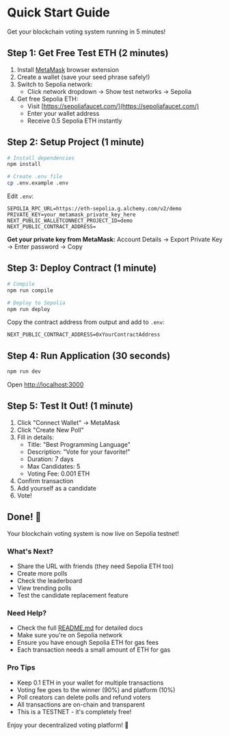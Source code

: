 # Quick Start Guide

Get your blockchain voting system running in 5 minutes!

## Step 1: Get Free Test ETH (2 minutes)

1. Install [MetaMask](https://metamask.io/) browser extension
2. Create a wallet (save your seed phrase safely!)
3. Switch to Sepolia network:
   - Click network dropdown → Show test networks → Sepolia
4. Get free Sepolia ETH:
   - Visit [https://sepoliafaucet.com/](https://sepoliafaucet.com/)
   - Enter your wallet address
   - Receive 0.5 Sepolia ETH instantly

## Step 2: Setup Project (1 minute)

```bash
# Install dependencies
npm install

# Create .env file
cp .env.example .env
```

Edit `.env`:
```env
SEPOLIA_RPC_URL=https://eth-sepolia.g.alchemy.com/v2/demo
PRIVATE_KEY=your_metamask_private_key_here
NEXT_PUBLIC_WALLETCONNECT_PROJECT_ID=demo
NEXT_PUBLIC_CONTRACT_ADDRESS=
```

**Get your private key from MetaMask:**
Account Details → Export Private Key → Enter password → Copy

## Step 3: Deploy Contract (1 minute)

```bash
# Compile
npm run compile

# Deploy to Sepolia
npm run deploy
```

Copy the contract address from output and add to `.env`:
```env
NEXT_PUBLIC_CONTRACT_ADDRESS=0xYourContractAddress
```

## Step 4: Run Application (30 seconds)

```bash
npm run dev
```

Open [http://localhost:3000](http://localhost:3000)

## Step 5: Test It Out! (1 minute)

1. Click "Connect Wallet" → MetaMask
2. Click "Create New Poll"
3. Fill in details:
   - Title: "Best Programming Language"
   - Description: "Vote for your favorite!"
   - Duration: 7 days
   - Max Candidates: 5
   - Voting Fee: 0.001 ETH
4. Confirm transaction
5. Add yourself as a candidate
6. Vote!

## Done! 🎉

Your blockchain voting system is now live on Sepolia testnet!

### What's Next?

- Share the URL with friends (they need Sepolia ETH too)
- Create more polls
- Check the leaderboard
- View trending polls
- Test the candidate replacement feature

### Need Help?

- Check the full [README.md](README.md) for detailed docs
- Make sure you're on Sepolia network
- Ensure you have enough Sepolia ETH for gas fees
- Each transaction needs a small amount of ETH for gas

### Pro Tips

- Keep 0.1 ETH in your wallet for multiple transactions
- Voting fee goes to the winner (90%) and platform (10%)
- Poll creators can delete polls and refund voters
- All transactions are on-chain and transparent
- This is a TESTNET - it's completely free!

Enjoy your decentralized voting platform! 🚀
